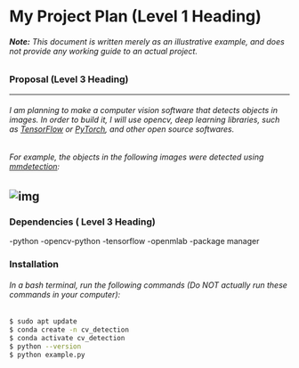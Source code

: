 # **My Project Plan (Level 1 Heading)**
###### ***Note:***  This document is written merely as an illustrative example, and does not provide  any working guide to an actual project.

### **Proposal (Level 3 Heading)**
---
###### I am planning to make a computer vision software that detects objects in images.  In order to build it, I will use opencv, deep learning libraries, such as [TensorFlow](https://www.tensorflow.org/?hl=ko)  or [PyTorch](https://pytorch.org/), and other open source softwares.

###### For example, the objects in the following images were detected using [mmdetection](https://github.com/open-mmlab/mmdetection):
![img](https://user-images.githubusercontent.com/12907710/137271636-56ba1cd2-b110-4812-8221-b4c120320aa9.png)
---
### **Dependencies ( Level 3 Heading)**
-python
-opencv-python
-tensorflow
-openmlab
-package manager

### **Installation**
###### In a bash terminal, run the following commands (Do NOT actually run these commands in  your computer):
```sh
$ sudo apt update
$ conda create -n cv_detection
$ conda activate cv_detection
$ python --version
$ python example.py
```
